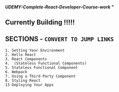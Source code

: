 ##### **UDEMY-Complete-React-Developer-Course-work** " 

## Currently Building !!!!!

## SECTIONS - `CONVERT TO JUMP LINKS`
    1. Setting Your Environment
    2. Hello React
    3. React Components
    4.  (Stateless Functional Components) 
    5. Stateless Functional Component
    6. Webpack
    7. Using a Third Party Component
    8. Styling React
    13 Deploying Your Apps